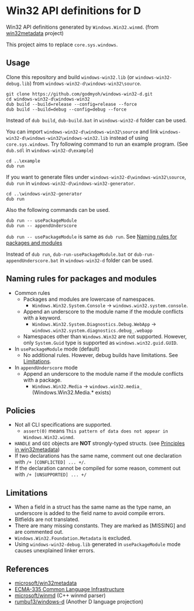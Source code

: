 # Win32 API definitions for D

Win32 API definitions generated by `Windows.Win32.winmd`. (from [win32metadata](https://github.com/microsoft/win32metadata) project)

This project aims to replace `core.sys.windows`.

## Usage

Clone this repository and build `windows-win32.lib` (or `windows-win32-debug.lib`) from `windows-win32-d\windows-win32\source`.

```
git clone https://github.com/godmyoh/windows-win32-d.git
cd windows-win32-d\windows-win32
dub build --build=release --config=release --force
dub build --build=debug --config=debug --force
```

Instead of `dub build`, `dub-build.bat` in `windows-win32-d` folder can be used.

You can import `windows-win32-d\windows-win32\source` and link `windows-win32-d\windows-win32\windows-win32.lib` instead of using `core.sys.windows`.
Try following command to run an example program. (See `dub.sdl` in `windows-win32-d\example`)

```
cd ..\example
dub run
```

If you want to generate files under `windows-win32-d\windows-win32\source`, `dub run` in `windows-win32-d\windows-win32-generator`.

```
cd ..\windows-win32-generator
dub run
```

Also the following commands can be used.

```
dub run -- usePackageModule
dub run -- appendUnderscore
```

`dub run -- usePackageModule` is same as `dub run`. See [Naming rules for packages and modules](#naming-rules-for-packages-and-modules)

Instead of `dub run`, `dub-run-usePackageModule.bat` or `dub-run-appendUnderscore.bat` in `windows-win32-d` folder can be used.

## Naming rules for packages and modules

- Common rules
  - Packages and modules are lowercase of namespaces.
    - `Windows.Win32.System.Console` -> `windows.win32.system.console`.
  - Append an underscore to the module name if the module conflicts with a keyword.
    - `Windows.Win32.System.Diagnostics.Debug.WebApp` -> `windows.win32.system.diagnostics.debug_.webapp`
  - Namespaces other than `Windows.Win32` are not supported. However, only `System.Guid` type is supported as `windows.win32.guid.GUID`.
- In `usePackageModule` mode (default)
  - No additional rules. However, debug builds have limitations. See [Limitations](#limitations).
- In `appendUnderscore` mode
  - Append an underscore to the module name if the module conflicts with a package.
    - `Windows.Win32.Media` -> `windows.win32.media_` (Windows.Win32.Media.* exists)

## Policies

- Not all CLI specifications are supported.
  - `assert(0)` means `This pattern of data does not appear in Windows.Win32.winmd`.
- `HANDLE` and `GDI` objects are **NOT** strongly-typed structs. (see [Principles in win32metadata](https://github.com/microsoft/win32metadata#principles))
- If two declarations has the same name, comment out one declaration with `/+ [CONFLICTED] ... +/`.
- If the declaration cannot be compiled for some reason, comment out with `/+ [UNSUPPORTED] ... +/`

## Limitations

- When a field in a struct has the same name as the type name, an underscore is added to the field name to avoid compile errors.
- Bitfields are not translated.
- There are many missing constants. They are marked as [MISSING] and are commented out.
- `Windows.Win32.Foundation.Metadata` is excluded.
- Using `windows-win32-debug.lib` generated in `usePackageModule` mode causes unexplained linker errors.

## References

- [microsoft/win32metadata](https://github.com/microsoft/win32metadata)
- [ECMA-335 Common Language Infrastructure](https://www.ecma-international.org/publications-and-standards/standards/ecma-335/)
- [microsoft/winmd](https://github.com/microsoft/winmd) (C++ winmd parser)
- [rumbu13/windows-d](https://github.com/rumbu13/windows-d) (Another D language projection)
